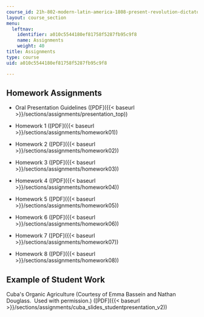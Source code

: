 ```yaml
---
course_id: 21h-802-modern-latin-america-1808-present-revolution-dictatorship-democracy-spring-2005
layout: course_section
menu:
  leftnav:
    identifier: a010c5544180ef81758f5287fb95c9f8
    name: Assignments
    weight: 40
title: Assignments
type: course
uid: a010c5544180ef81758f5287fb95c9f8

---
```


Homework Assignments
--------------------

*   Oral Presentation Guidelines ([PDF]({{< baseurl >}}/sections/assignments/presentation_top))
    
*   Homework 1 ([PDF]({{< baseurl >}}/sections/assignments/homework01))
    
*   Homework 2 ([PDF]({{< baseurl >}}/sections/assignments/homework02))
    
*   Homework 3 ([PDF]({{< baseurl >}}/sections/assignments/homework03))
    
*   Homework 4 ([PDF]({{< baseurl >}}/sections/assignments/homework04))
    
*   Homework 5 ([PDF]({{< baseurl >}}/sections/assignments/homework05))
    
*   Homework 6 ([PDF]({{< baseurl >}}/sections/assignments/homework06))
    
*   Homework 7 ([PDF]({{< baseurl >}}/sections/assignments/homework07))
    
*   Homework 8 ([PDF]({{< baseurl >}}/sections/assignments/homework08))
    

Example of Student Work
-----------------------

Cuba's Organic Agriculture (Courtesy of Emma Bassein and Nathan Douglass.  Used with permission.) ([PDF]({{< baseurl >}}/sections/assignments/cuba_slides_studentpresentation_v2))